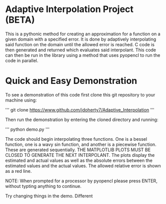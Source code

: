 # Adaptive Interpolation Project (BETA)
This is a pythonic method for creating an approximation for a function
on a given domain with a specified error. It is done by adaptively interpolating
said function on the domain until the allowed error is reached. C code is then
generated and returned which evaluates said interpolant. This code can then be
run in the library using a method that uses pyopencl to run the code in parallel.


# Quick and Easy Demonstration

To see a demonstration of this code first clone this git repository to
your machine using:

'''
git clone https://www.github.com/jdoherty7/Adaptive_Interpolation
'''

Then run the demonstration by entering the cloned directory and running:

'''
python demo.py
'''

The code should begin interpolating three functions. One is a bessel function,
one is a wavy sin function, and another is a piecewise function. These are 
generated sequentially. THE MATPLOTLIB PLOTS MUST BE CLOSED TO GENERATE THE NEXT
INTERPOLANT. The plots display the estimated and actual
values as well as the absolute errors between the estimated values and the
actual values. The allowed relative error is shown as a red line.

NOTE: When prompted for a processor by pyopencl please press ENTER,
without typting anything to continue.


Try changing things in the demo. Different
